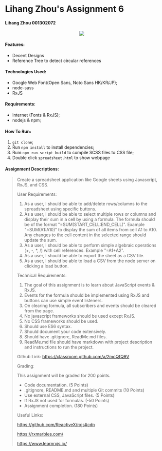 # Lihang Zhou's Assignment 6

#### Lihang Zhou 001302072

<div align="center">
	<img src="pics/za-warudo.gif" />
</div>

#### Features:
* Decent Designs
* Reference Tree to detect circular references


#### Technologies Used:
* Google Web Font(Open Sans, Noto Sans HK/KR/JP);
* node-sass
* RxJS

#### Requirements:
* Internet (Fonts & RxJS);
* nodejs & npm;

#### How To Run:
1. `git clone`;
2. Run `npm install` to install dependencies;
3. Rum `npm run-script build` to compile SCSS files to CSS file;
5. Double click `spreadsheet.html` to show webpage

#### Assignment Descriptions:
> Create a spreadsheet application like Google sheets using Javascript, RxJS, and CSS.
> 
> User Requirements:
> 
> 1. As a user, I should be able to add/delete rows/columns to the spreadsheet using specific buttons.
> 2. As a user, I should be able to select multiple rows or columns and display their sum in a cell by using a formula. The formula should be of the format "=SUM(START\_CELL:END\_CELL)". Example "=SUM(A1:A10)" to display the sum of all items from cell A1 to A10. Any changes to the cell content in the selected range should update the sum.
> 6. As a user, I should be able to perform simple algebraic operations (+, -, *, /) with cell references. Example "=A1+A2".
> 7. As a user, I should be able to export the sheet as a CSV file.
> 8. As a user, I should be able to load a CSV from the node server on clicking a load button.
> 
> Technical Requirements:
> 
> 1. The goal of this assignment is to learn about JavaScript events & RxJS.
> 2. Events for the formula should be implemented using RxJS and buttons can use simple event listeners.
> 3. On clearing formula, all subscribers and events should be cleared from the page.
> 4. No javascript frameworks should be used except RxJS.
> 5. No CSS frameworks should be used.
> 6. Should use ES6 syntax.
> 7. Should document your code extensively.
> 8. Should have .gitignore, ReadMe.md files.
> 9. ReadMe.md file should have markdown with project description and instructions to run the project.
> 
> Github Link: https://classroom.github.com/a/2mcQfQ9V
> 
> Grading:
> 
> This assignment will be graded for 200 points.
> 
> * Code documentation. (5 Points)
> * .gitignore, README.md and multiple Git commits (10 Points)
> * Use external CSS, JavaScript files. (5 Points)
> * If RxJS not used for formulas. (-50 Points)
> * Assignment completion. (180 Points)
> 
> Useful Links:
> 
> https://github.com/ReactiveX/rxjs#cdn
> 
> https://rxmarbles.com/
> 
> https://www.learnrxjs.io/

